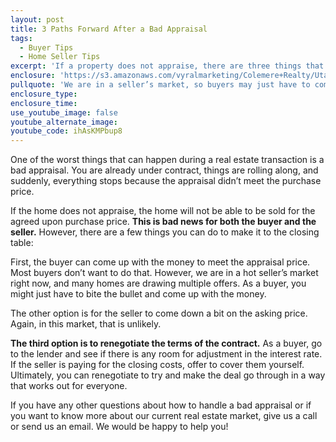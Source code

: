 ```yaml
---
layout: post
title: 3 Paths Forward After a Bad Appraisal
tags:
  - Buyer Tips
  - Home Seller Tips
excerpt: 'If a property does not appraise, there are three things that you can do as a buyer or seller to try and make it to the closing table.'
enclosure: 'https://s3.amazonaws.com/vyralmarketing/Colemere+Realty/Utah+Real+Estate+Bad+Appraisals.mp4'
pullquote: 'We are in a seller’s market, so buyers may just have to come up with the extra cash.'
enclosure_type:
enclosure_time:
use_youtube_image: false
youtube_alternate_image:
youtube_code: ihAsKMPbup8
---
```



One of the worst things that can happen during a real estate transaction is a bad appraisal. You are already under contract, things are rolling along, and suddenly, everything stops because the appraisal didn’t meet the purchase price.&nbsp;

If the home does not appraise, the home will not be able to be sold for the agreed upon purchase price. **This is bad news for both the buyer and the seller.** However, there are a few things you can do to make it to the closing table:&nbsp;

First, the buyer can come up with the money to meet the appraisal price. Most buyers don’t want to do that. However, we are in a hot seller’s market right now, and many homes are drawing multiple offers. As a buyer, you might just have to bite the bullet and come up with the money.&nbsp;

The other option is for the seller to come down a bit on the asking price. Again, in this market, that is unlikely.&nbsp;

**The third option is to renegotiate the terms of the contract.** As a buyer, go to the lender and see if there is any room for adjustment in the interest rate. If the seller is paying for the closing costs, offer to cover them yourself. Ultimately, you can renegotiate to try and make the deal go through in a way that works out for everyone.&nbsp;

If you have any other questions about how to handle a bad appraisal or if you want to know more about our current real estate market, give us a call or send us an email. We would be happy to help you!